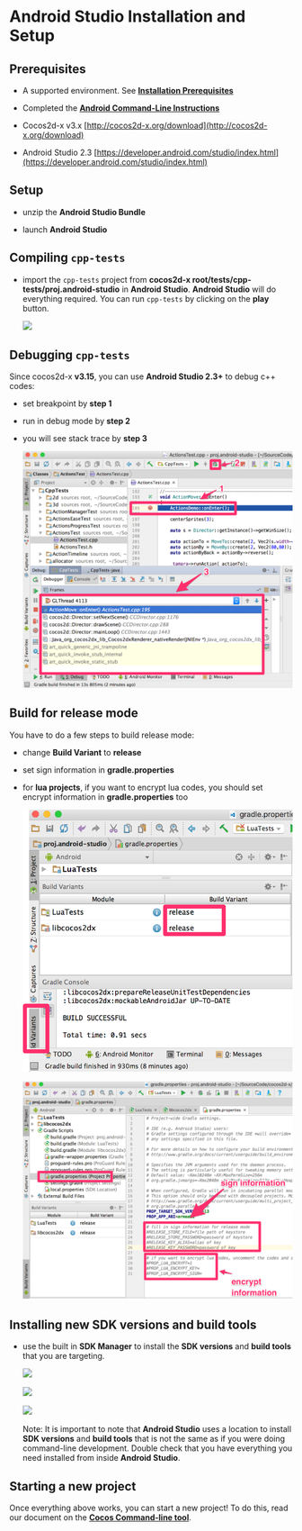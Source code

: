 # Android Studio Installation and Setup

## Prerequisites
* A supported environment. See **[Installation Prerequisites](A/index.html)**

* Completed the **[Android Command-Line Instructions](Android-terminal/index.html)**

* Cocos2d-x v3.x [http://cocos2d-x.org/download](http://cocos2d-x.org/download)

* Android Studio 2.3 [https://developer.android.com/studio/index.html](https://developer.android.com/studio/index.html)

## Setup
* unzip the __Android Studio Bundle__

* launch __Android Studio__

## Compiling `cpp-tests`
* import the `cpp-tests` project from __cocos2d-x root/tests/cpp-tests/proj.android-studio__
in __Android Studio__. __Android Studio__ will do everything required. You can run
`cpp-tests` by clicking on the __play__ button.

    ![](Android-Studio-img/build_cpp_tests.png "")
    
## Debugging `cpp-tests`

Since cocos2d-x __v3.15__, you can use __Android Studio 2.3+__ to debug c++ codes:

* set breakpoint by __step 1__
* run in debug mode by __step 2__
* you will see stack trace by __step 3__

    ![](Android-Studio-img/debug_cpp_tests.png "")
    
## Build for release mode

You have to do a few steps to build release mode:

* change __Build Variant__ to __release__
* set sign information in __gradle.properties__
* for __lua projects__, if you want to encrypt lua codes, you should set encrypt information in __gradle.properties__ too

    ![](Android-Studio-img/change_release_lua_tests.png "")
    
    ![](Android-Studio-img/sign_and_encrypt.png "")

## Installing new SDK versions and build tools
* use the built in __SDK Manager__ to install the __SDK versions__ and __build tools__
that you are targeting.

    ![](Android-Studio-img/toolbar_sdkmanager_1.png "")

    ![](Android-Studio-img/sdkmanager_1.png "")

    ![](Android-Studio-img/sdkmanager_2.png "")

  Note: It is important to note that __Android Studio__ uses a location to install
  __SDK versions__ and __build tools__ that is not the same as if you were doing
	command-line development. Double check that you have everything you need installed
	from inside __Android Studio__.

## Starting a new project
Once everything above works, you can start a new project! To do this, read our
document on the **[Cocos Command-line tool](../editors_and_tools/cocosCLTool/)**.
